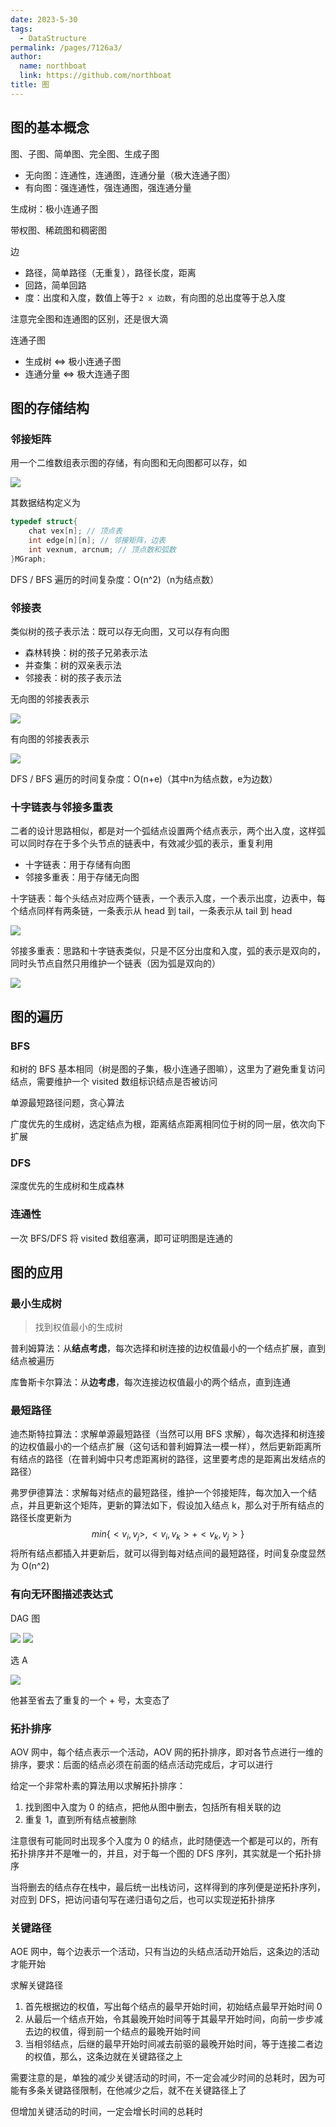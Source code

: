 ```yaml
---
date: 2023-5-30
tags: 
  - DataStructure
permalink: /pages/7126a3/
author: 
  name: northboat
  link: https://github.com/northboat
title: 图
---
```


## 图的基本概念

图、子图、简单图、完全图、生成子图

- 无向图：连通性，连通图，连通分量（极大连通子图）
- 有向图：强连通性，强连通图，强连通分量

生成树：极小连通子图

带权图、稀疏图和稠密图

边

- 路径，简单路径（无重复），路径长度，距离
- 回路，简单回路
- 度：出度和入度，数值上等于`2 x 边数`，有向图的总出度等于总入度

注意完全图和连通图的区别，还是很大滴

连通子图

- 生成树 <=> 极小连通子图
- 连通分量 <=> 极大连通子图

## 图的存储结构

### 邻接矩阵

用一个二维数组表示图的存储，有向图和无向图都可以存，如

<img src="./assets/image-20230531014830827.png">

其数据结构定义为

```c
typedef struct{
    chat vex[n]; // 顶点表
    int edge[n][n]; // 邻接矩阵，边表
    int vexnum, arcnum; // 顶点数和弧数
}MGraph;
```

DFS / BFS 遍历的时间复杂度：O(n^2)（n为结点数）

### 邻接表

类似树的孩子表示法：既可以存无向图，又可以存有向图

- 森林转换：树的孩子兄弟表示法
- 并查集：树的双亲表示法
- 邻接表：树的孩子表示法

无向图的邻接表表示

<img src="./assets/image-20230531015541155.png">

有向图的邻接表表示

<img src="./assets/image-20230531015501009.png">

DFS / BFS 遍历的时间复杂度：O(n+e)（其中n为结点数，e为边数）

### 十字链表与邻接多重表

二者的设计思路相似，都是对一个弧结点设置两个结点表示，两个出入度，这样弧可以同时存在于多个头节点的链表中，有效减少弧的表示，重复利用

- 十字链表：用于存储有向图
- 邻接多重表：用于存储无向图

十字链表：每个头结点对应两个链表，一个表示入度，一个表示出度，边表中，每个结点同样有两条链，一条表示从 head 到 tail，一条表示从 tail 到 head

<img src="./assets/image-20230531020013260.png">

邻接多重表：思路和十字链表类似，只是不区分出度和入度，弧的表示是双向的，同时头节点自然只用维护一个链表（因为弧是双向的）

<img src="./assets/image-20230531020305813.png">

## 图的遍历

### BFS

和树的 BFS 基本相同（树是图的子集，极小连通子图嘛），这里为了避免重复访问结点，需要维护一个 visited 数组标识结点是否被访问

单源最短路径问题，贪心算法

广度优先的生成树，选定结点为根，距离结点距离相同位于树的同一层，依次向下扩展

### DFS

深度优先的生成树和生成森林

### 连通性

一次 BFS/DFS 将 visited 数组塞满，即可证明图是连通的

## 图的应用

### 最小生成树

> 找到权值最小的生成树
>

普利姆算法：从**结点考虑**，每次选择和树连接的边权值最小的一个结点扩展，直到结点被遍历

库鲁斯卡尔算法：从**边考虑**，每次连接边权值最小的两个结点，直到连通

### 最短路径

迪杰斯特拉算法：求解单源最短路径（当然可以用 BFS 求解），每次选择和树连接的边权值最小的一个结点扩展（这句话和普利姆算法一模一样），然后更新距离所有结点的路径（在普利姆中只考虑距离树的路径，这里要考虑的是距离出发结点的路径）

弗罗伊德算法：求解每对结点的最短路径，维护一个邻接矩阵，每次加入一个结点，并且更新这个矩阵，更新的算法如下，假设加入结点 k，那么对于所有结点的路径长度更新为
$$
min\{<v_i,v_j>,\,<v_i,v_k>+<v_k,v_j>\}
$$
将所有结点都插入并更新后，就可以得到每对结点间的最短路径，时间复杂度显然为 O(n^2)

### 有向无环图描述表达式

DAG 图

<img src="./assets/image-20230601013032840.png">

<img src="./assets/image-20230602003618040.png">

选 A

<img src="./assets/image-20230602003721208.png">

他甚至省去了重复的一个 + 号，太变态了

### 拓扑排序

AOV 网中，每个结点表示一个活动，AOV 网的拓扑排序，即对各节点进行一维的排序，要求：后面的结点必须在前面的结点活动完成后，才可以进行

给定一个非常朴素的算法用以求解拓扑排序：

1. 找到图中入度为 0 的结点，把他从图中删去，包括所有相关联的边
2. 重复 1，直到所有结点被删除

注意很有可能同时出现多个入度为 0 的结点，此时随便选一个都是可以的，所有拓扑排序并不是唯一的，并且，对于每一个图的 DFS 序列，其实就是一个拓扑排序

当将删去的结点存在栈中，最后统一出栈访问，这样得到的序列便是逆拓扑序列，对应到 DFS，把访问语句写在递归语句之后，也可以实现逆拓扑排序

### 关键路径

AOE 网中，每个边表示一个活动，只有当边的头结点活动开始后，这条边的活动才能开始

求解关键路径

1. 首先根据边的权值，写出每个结点的最早开始时间，初始结点最早开始时间 0
2. 从最后一个结点开始，令其最晚开始时间等于其最早开始时间，向前一步步减去边的权值，得到前一个结点的最晚开始时间
3. 当相邻结点，后继的最早开始时间减去前驱的最晚开始时间，等于连接二者边的权值，那么，这条边就在关键路径之上

需要注意的是，单独的减少关键活动的时间，不一定会减少时间的总耗时，因为可能有多条关键路径限制，在他减少之后，就不在关键路径上了

但增加关键活动的时间，一定会增长时间的总耗时